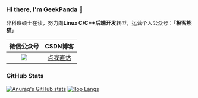 ### Hi there, I'm GeekPanda 👋

非科班硕士在读，努力向**Linux C/C++后端开发**转型，运营个人公众号：「**极客熊猫**」

|                          微信公众号                          |                   CSDN博客                    |
| :----------------------------------------------------------: | :-------------------------------------------: |
| ![](https://img-blog.csdnimg.cn/20210518161633811.png) | [点我直达](https://blog.csdn.net/qq_29186859) |

### GitHub Stats

[![Anurag's GitHub stats](https://github-readme-stats.vercel.app/api?username=GeeekPanda&theme=cobalt&hide=prs,issues,contribs&show_icons=true)](https://github.com/anuraghazra/github-readme-stats) [![Top Langs](https://github-readme-stats.vercel.app/api/top-langs/?username=GeeekPanda&hide=QMake,HTML&theme=cobalt&layout=compact)](https://github.com/anuraghazra/github-readme-stats)
